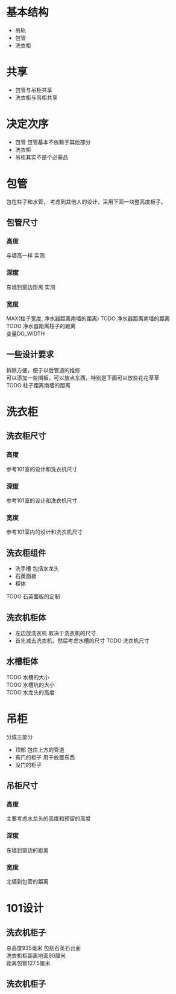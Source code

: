 # 基本结构
  * 吊轨
  * 包管
  * 洗衣柜

# 共享
  * 包管与吊柜共享
  * 洗衣柜与吊柜共享

# 决定次序
  * 包管 包管基本不依赖于其他部分
  * 洗衣柜 
  * 吊柜其实不是个必需品

# 包管
包在柱子和水管， 考虑到其他人的设计，采用下面一块整高度板子。  

## 包管尺寸
### 高度
与墙高一样
实测
### 深度
东墙到窗边距离
实测
### 宽度
MAX(柱子宽度, 净水器距离南墙的距离) 
TODO 净水器距离南墙的距离  
TODO 净水器距离柱子的距离  
变量DG_WIDTH  
## 一些设计要求
拆除方便，便于以后管道的维修  
可以添加一些搁板，可以放点东西，特别是下面可以放些花花草草  
TODO 柱子距离南墙的距离  
# 洗衣柜
## 洗衣柜尺寸
 
### 高度
参考101室的设计和洗衣机尺寸

### 深度
参考101室的设计和洗衣机尺寸  

### 宽度
参考101室内的设计和洗衣机尺寸  

## 洗衣柜组件
  * 洗手槽 包括水龙头
  * 石英面板
  * 柜体

TODO 石英面板的定制 

## 洗衣机柜体
  * 左边放洗衣机 取决于洗衣机的尺寸
  * 首先减去洗衣机，然后考虑水槽的尺寸
TODO 洗衣机尺寸 

## 水槽柜体
TODO 水槽的大小  
TODO 水槽坑的大小  
TODO 水龙头的高度  

# 吊柜
分成三部分
  * 顶部 包住上方的管道
  * 有门的柜子 用于放置东西
  * 没门的柜子

## 吊柜尺寸
### 高度
主要考虑水龙头的高度和预留的高度
### 深度
东墙到窗边的距离
### 宽度
北墙到包管的距离

# 101设计
## 洗衣机柜子
总高度935毫米 包括石英石台面  
洗衣机柜距离地面90厘米  
距离包管127.5厘米  
## 洗衣机柜子



